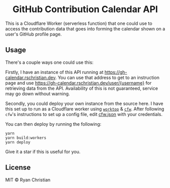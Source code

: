 <h1 align="center">GitHub Contribution Calendar API</h1>

This is a Cloudflare Worker (serverless function) that one could use to access the contribution data that goes into forming the calendar shown on a user's GitHub profile page.

## Usage

There's a couple ways one could use this:

Firstly, I have an instance of this API running at https://gh-calendar.rschristian.dev. You can use that address to get to an instruction page and use https://gh-calendar.rschristian.dev/user/{username} for retrieving data from the API. Availability of this is not guaranteed, service may go down without warning.

Secondly, you could deploy your own instance from the source here. I have this set up to run as a Cloudflare worker using [`worktop`](https://github.com/lukeed/worktop) & [`cfw`](https://github.com/lukeed/cfw). After following `cfw`'s instructions to set up a config file, edit [cfw.json](workers/api/cfw.json) with your credentials.

You can then deploy by running the following:

```
yarn
yarn build:workers
yarn deploy
```

Give it a star if this is useful for you.

## License

MIT © Ryan Christian
